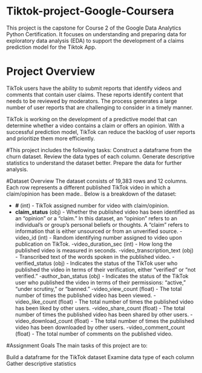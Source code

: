 # Tiktok-project-Google-Coursera
This project is the capstone for Course 2 of the Google Data Analytics Python Certification. It focuses on understanding and preparing data for exploratory data analysis (EDA) to support the development of a claims prediction model for the Tiktok App.

# Project Overview
TikTok users have the ability to submit reports that identify videos and comments that contain user claims. These reports identify content that needs to be reviewed by moderators. The process generates a large number of user reports that are challenging to consider in a timely manner. 

TikTok is working on the development of a predictive model that can determine whether a video contains a claim or offers an opinion. With a successful prediction model, TikTok can reduce the backlog of user reports and prioritize them more efficiently.

#This project includes the following tasks:
Construct a dataframe from the churn dataset.
Review the data types of each column.
Generate descriptive statistics to understand the dataset better.
Prepare the data for further analysis.


#Dataset Overview
The dataset consists of 19,383 rows and 12 columns. Each row represents a different published TikTok video in which a claim/opinion has been made.. Below is a breakdown of the dataset:

- **#** (int) - TikTok assigned number for video with claim/opinion.
- **claim_status** (obj) - Whether the published video has been identified as an “opinion” or a “claim.” In this dataset, an “opinion” refers to an individual’s or group’s personal beliefs or thoughts. A “claim” refers to information that is either unsourced or from an unverified source.
-video_id (int) - Random identifying number assigned to video upon publication on TikTok.
-video_duration_sec (int) - How long the published video is measured in seconds.
-video_transcription_text (obj) - Transcribed text of the words spoken in the published video.
-verified_status (obj) - Indicates the status of the TikTok user who published the video in terms of their verification, either “verified” or “not verified.” 
-author_ban_status (obj) - Indicates the status of the TikTok user who published the video in terms of their permissions: “active,” “under scrutiny,” or “banned.”
-video_view_count (float) - The total number of times the published video has been viewed.
-video_like_count (float) - The total number of times the published video has been liked by other users. 
-video_share_count (float) - The total number of times the published video has been shared by other users.
-video_download_count (float) - The total number of times the published video has been downloaded by other users. 
-video_comment_count (float) - The total number of comments on the published video. 


#Assignment Goals
The main tasks of this project are to:

Build a dataframe for the TikTok dataset
Examine data type of each column
Gather descriptive statistics
